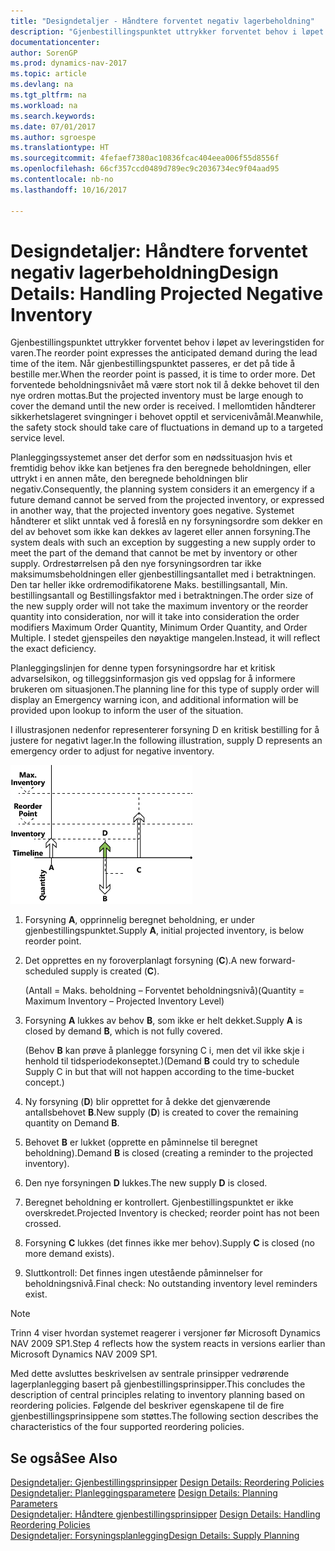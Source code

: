 ```yaml
---
title: "Designdetaljer - Håndtere forventet negativ lagerbeholdning"
description: "Gjenbestillingspunktet uttrykker forventet behov i løpet av leveringstiden for varen. Når gjenbestillingspunktet passeres, er det på tide å bestille mer. Det forventede beholdningsnivået må være stort nok til å dekke behovet til den nye ordren mottas. I mellomtiden håndterer sikkerhetslageret svingninger i behovet opptil et servicenivåmål."
documentationcenter: 
author: SorenGP
ms.prod: dynamics-nav-2017
ms.topic: article
ms.devlang: na
ms.tgt_pltfrm: na
ms.workload: na
ms.search.keywords: 
ms.date: 07/01/2017
ms.author: sgroespe
ms.translationtype: HT
ms.sourcegitcommit: 4fefaef7380ac10836fcac404eea006f55d8556f
ms.openlocfilehash: 66cf357ccd0489d789ec9c2036734ec9f04aad95
ms.contentlocale: nb-no
ms.lasthandoff: 10/16/2017

---
```

# <a name="design-details-handling-projected-negative-inventory"></a><span data-ttu-id="26cf6-106">Designdetaljer: Håndtere forventet negativ lagerbeholdning</span><span class="sxs-lookup"><span data-stu-id="26cf6-106">Design Details: Handling Projected Negative Inventory</span></span>
<span data-ttu-id="26cf6-107">Gjenbestillingspunktet uttrykker forventet behov i løpet av leveringstiden for varen.</span><span class="sxs-lookup"><span data-stu-id="26cf6-107">The reorder point expresses the anticipated demand during the lead time of the item.</span></span> <span data-ttu-id="26cf6-108">Når gjenbestillingspunktet passeres, er det på tide å bestille mer.</span><span class="sxs-lookup"><span data-stu-id="26cf6-108">When the reorder point is passed, it is time to order more.</span></span> <span data-ttu-id="26cf6-109">Det forventede beholdningsnivået må være stort nok til å dekke behovet til den nye ordren mottas.</span><span class="sxs-lookup"><span data-stu-id="26cf6-109">But the projected inventory must be large enough to cover the demand until the new order is received.</span></span> <span data-ttu-id="26cf6-110">I mellomtiden håndterer sikkerhetslageret svingninger i behovet opptil et servicenivåmål.</span><span class="sxs-lookup"><span data-stu-id="26cf6-110">Meanwhile, the safety stock should take care of fluctuations in demand up to a targeted service level.</span></span>  

 <span data-ttu-id="26cf6-111">Planleggingssystemet anser det derfor som en nødssituasjon hvis et fremtidig behov ikke kan betjenes fra den beregnede beholdningen, eller uttrykt i en annen måte, den beregnede beholdningen blir negativ.</span><span class="sxs-lookup"><span data-stu-id="26cf6-111">Consequently, the planning system considers it an emergency if a future demand cannot be served from the projected inventory, or expressed in another way, that the projected inventory goes negative.</span></span> <span data-ttu-id="26cf6-112">Systemet håndterer et slikt unntak ved å foreslå en ny forsyningsordre som dekker en del av behovet som ikke kan dekkes av lageret eller annen forsyning.</span><span class="sxs-lookup"><span data-stu-id="26cf6-112">The system deals with such an exception by suggesting a new supply order to meet the part of the demand that cannot be met by inventory or other supply.</span></span> <span data-ttu-id="26cf6-113">Ordrestørrelsen på den nye forsyningsordren tar ikke maksimumsbeholdningen eller gjenbestillingsantallet med i betraktningen. Den tar heller ikke ordremodifikatorene Maks. bestillingsantall, Min. bestillingsantall og Bestillingsfaktor med i betraktningen.</span><span class="sxs-lookup"><span data-stu-id="26cf6-113">The order size of the new supply order will not take the maximum inventory or the reorder quantity into consideration, nor will it take into consideration the order modifiers Maximum Order Quantity, Minimum Order Quantity, and Order Multiple.</span></span> <span data-ttu-id="26cf6-114">I stedet gjenspeiles den nøyaktige mangelen.</span><span class="sxs-lookup"><span data-stu-id="26cf6-114">Instead, it will reflect the exact deficiency.</span></span>  

 <span data-ttu-id="26cf6-115">Planleggingslinjen for denne typen forsyningsordre har et kritisk advarselsikon, og tilleggsinformasjon gis ved oppslag for å informere brukeren om situasjonen.</span><span class="sxs-lookup"><span data-stu-id="26cf6-115">The planning line for this type of supply order will display an Emergency warning icon, and additional information will be provided upon lookup to inform the user of the situation.</span></span>  

 <span data-ttu-id="26cf6-116">I illustrasjonen nedenfor representerer forsyning D en kritisk bestilling for å justere for negativt lager.</span><span class="sxs-lookup"><span data-stu-id="26cf6-116">In the following illustration, supply D represents an emergency order to adjust for negative inventory.</span></span>  

 ![](media/nav_app_supply_planning_2_negative_inventory.png "NAV_APP_supply_planning_2_negative_inventory")  

1.  <span data-ttu-id="26cf6-117">Forsyning **A**, opprinnelig beregnet beholdning, er under gjenbestillingspunktet.</span><span class="sxs-lookup"><span data-stu-id="26cf6-117">Supply **A**, initial projected inventory, is below reorder point.</span></span>  

2.  <span data-ttu-id="26cf6-118">Det opprettes en ny foroverplanlagt forsyning (**C**).</span><span class="sxs-lookup"><span data-stu-id="26cf6-118">A new forward-scheduled supply is created (**C**).</span></span>  

     <span data-ttu-id="26cf6-119">(Antall = Maks. beholdning – Forventet beholdningsnivå)</span><span class="sxs-lookup"><span data-stu-id="26cf6-119">(Quantity = Maximum Inventory – Projected Inventory Level)</span></span>  

3.  <span data-ttu-id="26cf6-120">Forsyning **A** lukkes av behov **B**, som ikke er helt dekket.</span><span class="sxs-lookup"><span data-stu-id="26cf6-120">Supply **A** is closed by demand **B**, which is not fully covered.</span></span>  

     <span data-ttu-id="26cf6-121">(Behov **B** kan prøve å planlegge forsyning C i, men det vil ikke skje i henhold til tidsperiodekonseptet.)</span><span class="sxs-lookup"><span data-stu-id="26cf6-121">(Demand **B** could try to schedule Supply C in but that will not happen according to the time-bucket concept.)</span></span>  

4.  <span data-ttu-id="26cf6-122">Ny forsyning (**D**) blir opprettet for å dekke det gjenværende antallsbehovet **B**.</span><span class="sxs-lookup"><span data-stu-id="26cf6-122">New supply (**D**) is created to cover the remaining quantity on Demand **B**.</span></span>  

5.  <span data-ttu-id="26cf6-123">Behovet **B** er lukket (opprette en påminnelse til beregnet beholdning).</span><span class="sxs-lookup"><span data-stu-id="26cf6-123">Demand **B** is closed (creating a reminder to the projected inventory).</span></span>  

6.  <span data-ttu-id="26cf6-124">Den nye forsyningen **D** lukkes.</span><span class="sxs-lookup"><span data-stu-id="26cf6-124">The new supply **D** is closed.</span></span>  

7.  <span data-ttu-id="26cf6-125">Beregnet beholdning er kontrollert. Gjenbestillingspunktet er ikke overskredet.</span><span class="sxs-lookup"><span data-stu-id="26cf6-125">Projected Inventory is checked; reorder point has not been crossed.</span></span>  

8.  <span data-ttu-id="26cf6-126">Forsyning **C** lukkes (det finnes ikke mer behov).</span><span class="sxs-lookup"><span data-stu-id="26cf6-126">Supply **C** is closed (no more demand exists).</span></span>  

9. <span data-ttu-id="26cf6-127">Sluttkontroll: Det finnes ingen utestående påminnelser for beholdningsnivå.</span><span class="sxs-lookup"><span data-stu-id="26cf6-127">Final check: No outstanding inventory level reminders exist.</span></span>  

> [!NOTE]  
>  <span data-ttu-id="26cf6-128">Trinn 4 viser hvordan systemet reagerer i versjoner før Microsoft Dynamics NAV 2009 SP1.</span><span class="sxs-lookup"><span data-stu-id="26cf6-128">Step 4 reflects how the system reacts in versions earlier than Microsoft Dynamics NAV 2009 SP1.</span></span>  

 <span data-ttu-id="26cf6-129">Med dette avsluttes beskrivelsen av sentrale prinsipper vedrørende lagerplanlegging basert på gjenbestillingsprinsipper.</span><span class="sxs-lookup"><span data-stu-id="26cf6-129">This concludes the description of central principles relating to inventory planning based on reordering policies.</span></span> <span data-ttu-id="26cf6-130">Følgende del beskriver egenskapene til de fire gjenbestillingsprinsippene som støttes.</span><span class="sxs-lookup"><span data-stu-id="26cf6-130">The following section describes the characteristics of the four supported reordering policies.</span></span>  

## <a name="see-also"></a><span data-ttu-id="26cf6-131">Se også</span><span class="sxs-lookup"><span data-stu-id="26cf6-131">See Also</span></span>  
 <span data-ttu-id="26cf6-132">[Designdetaljer: Gjenbestillingsprinsipper](design-details-reordering-policies.md) </span><span class="sxs-lookup"><span data-stu-id="26cf6-132">[Design Details: Reordering Policies](design-details-reordering-policies.md) </span></span>  
 <span data-ttu-id="26cf6-133">[Designdetaljer: Planleggingsparametere](design-details-planning-parameters.md) </span><span class="sxs-lookup"><span data-stu-id="26cf6-133">[Design Details: Planning Parameters](design-details-planning-parameters.md) </span></span>  
 <span data-ttu-id="26cf6-134">[Designdetaljer: Håndtere gjenbestillingsprinsipper](design-details-handling-reordering-policies.md) </span><span class="sxs-lookup"><span data-stu-id="26cf6-134">[Design Details: Handling Reordering Policies](design-details-handling-reordering-policies.md) </span></span>  
 [<span data-ttu-id="26cf6-135">Designdetaljer: Forsyningsplanlegging</span><span class="sxs-lookup"><span data-stu-id="26cf6-135">Design Details: Supply Planning</span></span>](design-details-supply-planning.md)


